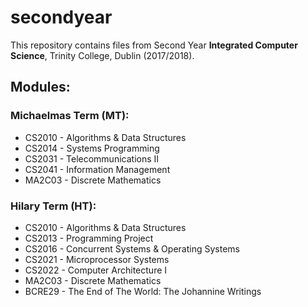 # secondyear
This repository contains files from Second Year **Integrated Computer Science**, Trinity College, Dublin (2017/2018).

## Modules:

### Michaelmas Term (MT):
* CS2010 - Algorithms & Data Structures
* CS2014 - Systems Programming
* CS2031 - Telecommunications II
* CS2041 - Information Management
* MA2C03 - Discrete Mathematics

### Hilary Term (HT):
* CS2010 - Algorithms & Data Structures
* CS2013 - Programming Project
* CS2016 - Concurrent Systems & Operating Systems
* CS2021 - Microprocessor Systems
* CS2022 - Computer Architecture I
* MA2C03 - Discrete Mathematics
* BCRE29 - The End of The World: The Johannine Writings
